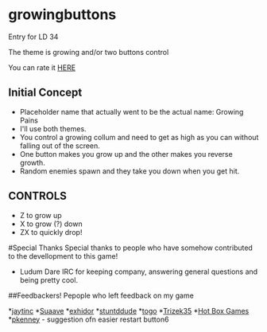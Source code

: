 # growingbuttons
Entry for LD 34

The theme is growing and/or two buttons control

You can rate it [HERE](http://ludumdare.com/compo/ludum-dare-34/?action=preview&uid=56753)

## Initial Concept
* Placeholder name that actually went to be the actual name: Growing Pains
* I'll use both themes.
* You control a growing collum and need to get as high as you can without falling out of the screen.
* One button makes you grow up and the other makes you reverse growth.
* Random enemies spawn and they take you down when you get hit.

## CONTROLS
* Z to grow up
* X to grow (?) down
* ZX to quickly drop!

#Special Thanks
Special thanks to people who have somehow contributed to the devellopment to this game!

* Ludum Dare IRC for keeping company, answering general questions and being pretty cool.

##Feedbackers!
Pepople who left feedback on my game
<!-- 
link template
[This is an example inline link](url "Title")
 -->
*[jaytinc](http://ludumdare.com/compo/ludum-dare-34/?action=preview&uid=13702)
*[Suaave](http://ludumdare.com/compo/ludum-dare-34/?action=preview&uid=59347)
*[exhidor](http://ludumdare.com/compo/ludum-dare-34/?action=preview&uid=64080)
*[stuntddude](http://ludumdare.com/compo/ludum-dare-34/?action=preview&uid=31623)
*[togo](http://ludumdare.com/compo/ludum-dare-34/?action=preview&uid=24852)
*[Trizek35](http://ludumdare.com/compo/ludum-dare-34/?action=preview&uid=65695)
*[Hot Box Games](http://ludumdare.com/compo/ludum-dare-34/?action=preview&uid=39707)
*[pkenney](http://ludumdare.com/compo/ludum-dare-34/?action=preview&uid=30865) - suggestion ofn easier restart button6